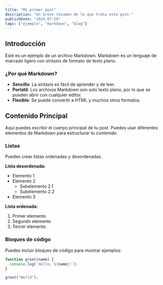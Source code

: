 ```yaml
---
title: "Mi primer post"
description: "Un breve resumen de lo que trata este post."
publishDate: "2024-07-26"
tags: ["ejemplo", "markdown", "blog"]
---
```


## Introducción

Este es un ejemplo de un archivo Markdown. Markdown es un lenguaje de marcado ligero con sintaxis de formato de texto plano.

### ¿Por qué Markdown?

- **Sencillo**: La sintaxis es fácil de aprender y de leer.
- **Portátil**: Los archivos Markdown son solo texto plano, por lo que se pueden abrir con cualquier editor.
- **Flexible**: Se puede convertir a HTML y muchos otros formatos.

## Contenido Principal

Aquí puedes escribir el cuerpo principal de tu post. Puedes usar diferentes elementos de Markdown para estructurar tu contenido.

### Listas

Puedes crear listas ordenadas y desordenadas.

**Lista desordenada:**
* Elemento 1
* Elemento 2
  * Subelemento 2.1
  * Subelemento 2.2
* Elemento 3

**Lista ordenada:**
1. Primer elemento
2. Segundo elemento
3. Tercer elemento

### Bloques de código

Puedes incluir bloques de código para mostrar ejemplos:

```javascript
function greet(name) {
  console.log(`Hello, ${name}!`);
}

greet("World");

